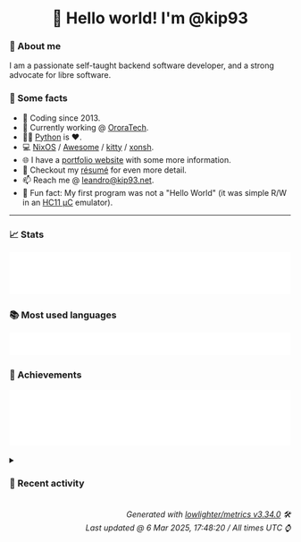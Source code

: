 <!-- README template, populated using this action:
     https://github.com/kip93/kip93/blob/main/.github/workflows/readme.yml. -->

<h1 align="center">👋 Hello world! I'm @kip93</h1> <!-- LOGIN => username -->

### 👤 About me

I am a passionate self-taught backend software developer, and a strong advocate for libre software.


### 💬 Some facts

* 📅 Coding since 2013.
* 💼 Currently working @ [OroraTech](https://ororatech.com/).
* 👨‍💻 [Python](https://github.com/search?q=user%3Akip93&l=python) is ❤️. <!-- LOGIN => username -->
* 💻 [NixOS](https://github.com/NixOS/) /
     [Awesome](https://github.com/awesomeWM/) /
     [kitty](https://github.com/kovidgoyal/kitty/) /
     [xonsh](https://github.com/xonsh/).
* 🌐 I have a [portfolio website](https://kip93.net/) with some more information.
* 📝 Checkout my [résumé](https://kip93.net/resume/) for even more detail.
* 📫 Reach me @ [leandro@kip93.net](mailto:leandro@kip93.net).
* 🎲 Fun fact: My first program was not a "Hello World" (it was simple R/W in an [HC11 µC](https://en.wikipedia.org/wiki/68HC11) emulator).


-----------------------------------------------------------------------------------------------------------------------


### 📈 Stats

![](./stats.svg)


### 📚 Most used languages <!-- by percentage, in decreasing order -->

![](./languages.svg)


### 🏅 Achievements

![](./achievements.svg)


<details> <!-- Last activity -->
<!-- Almost verbatim copy of https://github.com/lowlighter/metrics/blob/latest/source/templates/markdown/partials/activity.ejs, but restructured to be foldable. -->
<summary><h3>📰 Recent activity</h3></summary>

* ➡️ Pushed 1 commit in [kip93/attic](https://github.com/kip93/attic) on branch `pins`
  * [#d1e8817](https://github.com/kip93/attic/commit/d1e8817) Fix typo
  * *On 27 Feb 2025, 16:14:32*
* ➡️ Pushed 1 commit in [kip93/attic](https://github.com/kip93/attic) on branch `pins`
  * [#db9ed18](https://github.com/kip93/attic/commit/db9ed18) Fix everything
  * *On 27 Feb 2025, 16:11:54*
* 🔃 Opened [#227 Pinning paths to avoid garbage collection](https://github.com/zhaofengli/attic/pull/227) in [zhaofengli/attic](https://github.com/zhaofengli/attic)
                * 15 files changed `++715 --4`
  * *On 20 Feb 2025, 17:11:57*
* ⏺️ Created new branch pins in [kip93/attic](https://github.com/kip93/attic)
  * *On 20 Feb 2025, 17:06:39*
</details>


<h6 align="right"><em>
    Generated with <a href="https://github.com/lowlighter/metrics/tree/latest/">lowlighter/metrics v3.34.0</a> 🛠️<br> <!-- VERSION => MAJOR.minor.patch -->
    Last updated @ 6 Mar 2025, 17:48:20 / All times UTC ⌚ <!-- meta.generated => DD/MM/YYYY, hh:mm -->
</em></h6>
